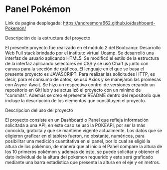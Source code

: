 # Panel Pokémon

Link de pagina desplegada: https://andresmora662.github.io/dashboard-Pokemon/

Descripción de la estructura del proyecto 

El presente proyecto fue realizado en el módulo 2 del Bootcamp: Desarrollo Web Full stack brindado por el instituto virtual Ucamp.
Se desarrolló una interfaz de usuario aplicando HTML5. Se modificó el estilo de la estructura de la interfaz aplicando selectores 
en CSS y se usó Chart.js junto con canvas para la sección de gráficos. El lenguaje en el que se basa el presente proyecto es 
JAVASCRIPT. Para realizar las solicitudes HTTP, es decir, para el consumo de datos, se usó Axios y se manejaron las promesas 
con Async-Await. Se hizo un respectivo control de versiones creando un repositorio en GitHub y se actualizó el proyecto con un 
minimo de "commits". Además se creó el presente README dentro del repositorio que incluye la descripción  de los elementos 
que constituyen el proyecto.

Descripcion del uso del proyecto

El proyecto consiste en un Dashboard o Panel que refleja información solicitada a una API, en este caso se usó la POKEAPI, 
por ser la más conocida, gratuita y que se mantiene vigente actualmente. Los datos que se eligieron graficar en el tablero 
fueron, no obstante, numéricos, para posibilitar una medición cuantitativa en el panel, por lo cual se eligió la altura de 
los pokémon, de manera que al inicio el Panel compare la altura de los 10 primeros pokémon y ademas de esto, se puede 
solicitar y obtener el dato individual de la altura del pokémon requerido y este será graficado mediante una barra estadística
que presenta la altura en el eje y en metros.

